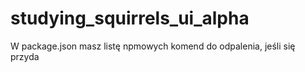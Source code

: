 # studying_squirrels_ui_alpha
W package.json masz listę npmowych komend do odpalenia, jeśli się przyda
